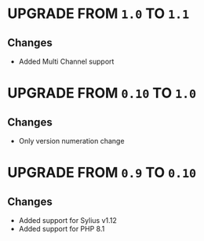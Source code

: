 # UPGRADE FROM `1.0` TO `1.1`

## Changes
* Added Multi Channel support

# UPGRADE FROM `0.10` TO `1.0`

## Changes
* Only version numeration change

# UPGRADE FROM `0.9` TO `0.10`

## Changes
* Added support for Sylius v1.12
* Added support for PHP 8.1
